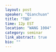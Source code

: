 ```yaml
---
layout: post
speaker: "Qianchuan"
title: "TBD"
time: 12p EST
location: "WANG 1004"
category: seminar
link_abstract: true
bio: ""
---
```

